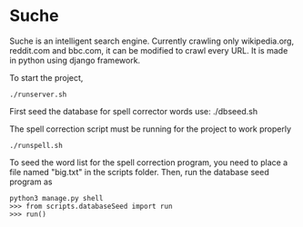 # Suche
Suche is an intelligent search engine. Currently crawling only wikipedia.org, reddit.com and bbc.com, it can be modified to crawl every URL.
It is made in python using django framework.

To start the project,

    ./runserver.sh

First seed the database for spell corrector words use:
./dbseed.sh

The spell correction script must be running for the project to work properly

    ./runspell.sh

To seed the word list for the spell correction program, you need to place a file named "big.txt" in the scripts folder. 
Then, run the database seed program as

    python3 manage.py shell
    >>> from scripts.databaseSeed import run
    >>> run()

